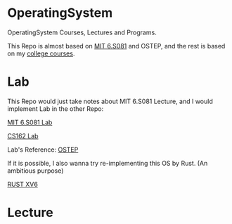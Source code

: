 # OperatingSystem

OperatingSystem Courses, Lectures and Programs.

This Repo is almost based on [MIT 6.S081](https://pdos.csail.mit.edu/6.828/2021/schedule.html) and OSTEP, and the rest is based on my [college courses](https://github.com/PeterWrighten/OU_Assignment/blob/main/B2/%E3%82%B7%E3%82%B9%E3%83%86%E3%83%A0%E3%83%97%E3%83%AD%E3%82%B0%E3%83%A9%E3%83%A0/README.md).

# Lab

This Repo would just take notes about MIT 6.S081 Lecture, and I would implement Lab in the other Repo:

[MIT 6.S081 Lab](https://github.com/PeterWrighten/MIT_6.S081_Lab)

[CS162 Lab](https://github.com/PeterWrighten/CS162)

Lab's Reference: [OSTEP](https://github.com/PeterWrighten/ostep-homework)

If it is possible, I also wanna try re-implementing this OS
by Rust. (An ambitious purpose)

[RUST XV6](https://github.com/PeterWrighten/OperatingSystem/tree/main/xv6_rust)



# Lecture
